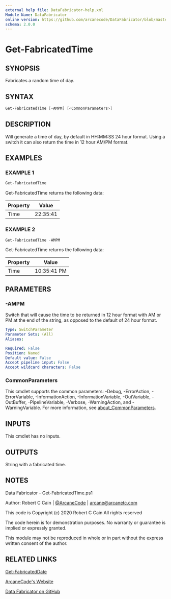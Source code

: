 ```yaml
---
external help file: DataFabricator-help.xml
Module Name: DataFabricator
online version: https://github.com/arcanecode/DataFabricator/blob/master/Documentation/Get-FabricatedDate.md
schema: 2.0.0
---
```


# Get-FabricatedTime

## SYNOPSIS

Fabricates a random time of day.

## SYNTAX

```powershell
Get-FabricatedTime [-AMPM] [<CommonParameters>]
```

## DESCRIPTION

Will generate a time of day, by default in HH:MM:SS 24 hour format. 
Using a switch it can also return the time in 12 hour AM/PM format.

## EXAMPLES

### EXAMPLE 1

```powershell
Get-FabricatedTime
```

Get-FabricatedTime returns the following data:


Property | Value
| ----- | ------ |
Time | 22:35:41

### EXAMPLE 2

```powershell
Get-FabricatedTime -AMPM
```

Get-FabricatedTime returns the following data:


Property | Value
| ----- | ------ |
Time | 10:35:41 PM

## PARAMETERS

### -AMPM

Switch that will cause the time to be returned in 12 hour format with AM or PM at the end of the string, as opposed to the default of 24 hour format.

```yaml
Type: SwitchParameter
Parameter Sets: (All)
Aliases:

Required: False
Position: Named
Default value: False
Accept pipeline input: False
Accept wildcard characters: False
```

### CommonParameters

This cmdlet supports the common parameters: -Debug, -ErrorAction, -ErrorVariable, -InformationAction, -InformationVariable, -OutVariable, -OutBuffer, -PipelineVariable, -Verbose, -WarningAction, and -WarningVariable. For more information, see [about_CommonParameters](http://go.microsoft.com/fwlink/?LinkID=113216).

## INPUTS

This cmdlet has no inputs.

## OUTPUTS

String with a fabricated time.

## NOTES

Data Fabricator - Get-FabricatedTime.ps1

Author: Robert C Cain | [@ArcaneCode](https://twitter.com/arcanecode) | arcane@arcanetc.com

This code is Copyright (c) 2020 Robert C Cain All rights reserved

The code herein is for demonstration purposes.
No warranty or guarantee is implied or expressly granted.

This module may not be reproduced in whole or in part without
the express written consent of the author.

## RELATED LINKS

[Get-FabricatedDate](https://github.com/arcanecode/DataFabricator/blob/master/Documentation/Get-FabricatedDate.md)

[ArcaneCode's Website](http://arcanecode.me)

[Data Fabricator on GitHub](http://datafabricator.com)

